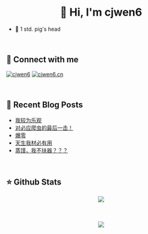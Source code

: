 # <div align="center">👋 Hi, I'm cjwen6</div>

- 🐷 1 std. pig's head

<br/>

## 🤙 Connect with me

[![cjwen6](https://img.shields.io/badge/github-%2324292e.svg?&style=for-the-badge&logo=github&logoColor=white)](https://github.com/cjwen6)
[![cjwen6.cn](https://img.shields.io/badge/My%20Blog-cjwen6.cn-orange)](https://cjwen6.cn)

<br/>

## 📜 Recent Blog Posts

<!-- BLOG-POST-LIST:START -->
- [我较为乐观](https://cjwen6.cn/post/wjRD6SBCYC/)
- [对必应爬虫的最后一击！](https://cjwen6.cn/post/leUcC3okOe/)
- [爆零](https://cjwen6.cn/post/LyZlSfLDo/)
- [天生我材必有用](https://cjwen6.cn/post/k6tEo1DkD/)
- [蒸馍，我不扶器？？？](https://cjwen6.cn/post/foFCTrAJs/)
<!-- BLOG-POST-LIST:END -->

<br/>

## ⭐️ Github Stats

<div align="center"><img src="https://github-readme-stats.vercel.app/api?username=cjwen6&show_icons=true&count_private=true&hide_border=true" align="center" /></div>

<br/>

<br/>

<br/>

<div align="center">
<img src="https://komarev.com/ghpvc/?username=cjwen6&&style=flat-square" align="center" />
</div>
